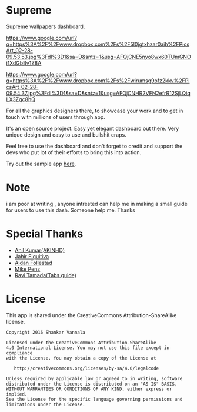 # Supreme
Supreme wallpapers dashboard.

https://www.google.com/url?q=https%3A%2F%2Fwww.dropbox.com%2Fs%2F5l0jgtxhzar0aih%2FPicsArt_02-28-09.53.53.jpg%3Fdl%3D1&sa=D&sntz=1&usg=AFQjCNE5nyo8wx60TUmGNOi1XdGbBv1Z8A

https://www.google.com/url?q=https%3A%2F%2Fwww.dropbox.com%2Fs%2Fwirumsg9ofz2kkv%2FPicsArt_02-28-09.54.37.jpg%3Fdl%3D1&sa=D&sntz=1&usg=AFQjCNHR2VFN2efrR12SjLQiqLX3Zqc8hQ

For all the graphics designers there,  to showcase your work and to get in touch with millions of users through app.

It's an open source project.
Easy yet elegant dashboard out there.
Very unique design and easy to use and bullshit craps.

Feel free to use the dashboard and don't forget to credit and support the devs who put lot of their efforts to bring this into action.

Try out the sample app [here](https://drive.google.com/file/d/0BwWQybffuHXNb296X2RxVldQaVE/view?usp=sharing).

# Note 
i am poor at writing , anyone intrested can help me in making a small guide for users to use this dash. Someone help me.
Thanks

# Special Thanks

- [Anil Kumar(AKINHD)](https://plus.google.com/u/0/+AnilKumar-AKINHD/posts)
- [Jahir Fiquitiva](http://www.jahirfiquitiva.net/)
- [Aidan Follestad](http://www.aidanfollestad.com/)
- [Mike Penz](http://portfolio.mikepenz.com/)
- [Ravi Tamada(Tabs guide)](http://www.androidhive.info/2015/09/android-material-design-working-with-tabs/)

# License

This app is shared under the CreativeCommons Attribution-ShareAlike license.

	Copyright 2016 Shankar Vannala

	Licensed under the CreativeCommons Attribution-ShareAlike 
	4.0 International License. You may not use this file except in compliance 
	with the License. You may obtain a copy of the License at

	   http://creativecommons.org/licenses/by-sa/4.0/legalcode

	Unless required by applicable law or agreed to in writing, software
	distributed under the License is distributed on an "AS IS" BASIS,
	WITHOUT WARRANTIES OR CONDITIONS OF ANY KIND, either express or implied.
	See the License for the specific language governing permissions and
	limitations under the License.
